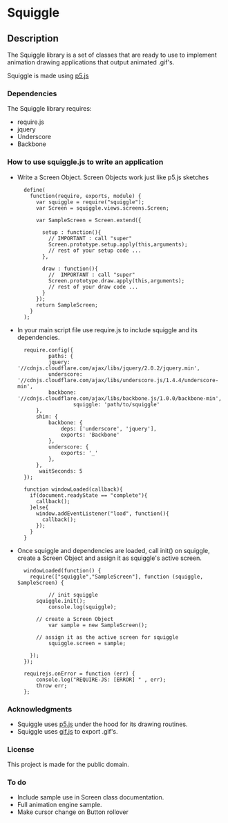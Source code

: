 # Squiggle 

## Description

The Squiggle library is a set of classes that are ready to use to implement animation drawing applications that output animated .gif's.

Squiggle is made using [p5.js](http://p5js.org/) 

### Dependencies

The Squiggle library requires:

* require.js
* jquery
* Underscore
* Backbone

### How to use squiggle.js to write an application

* Write a Screen Object. Screen Objects work just like p5.js sketches

        define(
          function(require, exports, module) {
            var squiggle = require("squiggle");
            var Screen = squiggle.views.screens.Screen;
            
            var SampleScreen = Screen.extend({
              
              setup : function(){    
                // IMPORTANT : call "super"
                Screen.prototype.setup.apply(this,arguments);
                // rest of your setup code ...
              },
              
              draw : function(){
                //  IMPORTANT : call "super"
                Screen.prototype.draw.apply(this,arguments);
                // rest of your draw code ...
              }
            });
            return SampleScreen;
          }
        );

* In your main script file use require.js to include squiggle and its dependencies.

        require.config({
        		paths: {
                jquery: '//cdnjs.cloudflare.com/ajax/libs/jquery/2.0.2/jquery.min',
                underscore: '//cdnjs.cloudflare.com/ajax/libs/underscore.js/1.4.4/underscore-min',
                backbone: '//cdnjs.cloudflare.com/ajax/libs/backbone.js/1.0.0/backbone-min',
        				squiggle: 'path/to/squiggle'
            },
            shim: {
                backbone: {
                    deps: ['underscore', 'jquery'],
                    exports: 'Backbone'
                },
                underscore: {
                    exports: '_'
                },
            },
        	 waitSeconds: 5
        });

        function windowLoaded(callback){
          if(document.readyState == "complete"){
            callback();
          }else{
            window.addEventListener("load", function(){
              callback();
            });
          }
        }

* Once squiggle and dependencies are loaded, call init() on squiggle, create a Screen Object and assign it as squiggle's active screen.

        windowLoaded(function() {
          require(["squiggle","SampleScreen"], function (squiggle, SampleScreen) {
            
        		// init squiggle 
            squiggle.init();
        		console.log(squiggle);
            
            // create a Screen Object
        		var sample = new SampleScreen();
            
            // assign it as the active screen for squiggle
        		squiggle.screen = sample;
            
          });
        });

        requirejs.onError = function (err) {
            console.log("REQUIRE-JS: [ERROR] " , err);
            throw err;
        };


### Acknowledgments

* Squiggle uses [p5.js](http://p5js.org/) under the hood for its drawing routines.
* Squiggle uses [gif.js](http://jnordberg.github.io/gif.js/) to export .gif's.

### License

This project is made for the public domain. 

### To do 

* Include sample use in Screen class documentation.
* Full animation engine sample.
* Make cursor change on Button rollover

